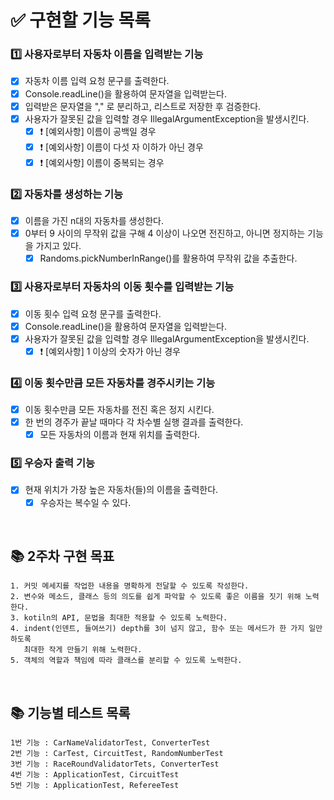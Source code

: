 # ✅ 구현할 기능 목록

### 1️⃣ 사용자로부터 자동차 이름을 입력받는 기능

- [x] 자동차 이름 입력 요청 문구를 출력한다.
- [x] Console.readLine()을 활용하여 문자열을 입력받는다.
- [x] 입력받은 문자열을 "," 로 분리하고, 리스트로 저장한 후 검증한다.
- [x] 사용자가 잘못된 값을 입력할 경우 IllegalArgumentException을 발생시킨다.
    - [x] ❗️ [예외사항] 이름이 공백일 경우
    - [x] ❗️ [예외사항] 이름이 다섯 자 이하가 아닌 경우
    - [x] ❗ [예외사항] 이름이 중복되는 경우

### 2️⃣ 자동차를 생성하는 기능

- [x] 이름을 가진 n대의 자동차를 생성한다.
- [x] 0부터 9 사이의 무작위 값을 구해 4 이상이 나오면 전진하고, 아니면 정지하는 기능을 가지고 있다.
    - [x] Randoms.pickNumberInRange()를 활용하여 무작위 값을 추출한다.

### 3️⃣ 사용자로부터 자동차의 이동 횟수를 입력받는 기능

- [x] 이동 횟수 입력 요청 문구를 출력한다.
- [x] Console.readLine()을 활용하여 문자열을 입력받는다.
- [x] 사용자가 잘못된 값을 입력할 경우 IllegalArgumentException을 발생시킨다.
    - [x] ❗️ [예외사항] 1 이상의 숫자가 아닌 경우

### 4️⃣ 이동 횟수만큼 모든 자동차를 경주시키는 기능

- [x] 이동 횟수만큼 모든 자동차를 전진 혹은 정지 시킨다.
- [x] 한 번의 경주가 끝날 때마다 각 차수별 실행 결과를 출력한다.
    - [x] 모든 자동차의 이름과 현재 위치를 출력한다.

### 5️⃣ 우승자 출력 기능

- [x] 현재 위치가 가장 높은 자동차(들)의 이름을 출력한다.
    - [x] 우승자는 복수일 수 있다.

<br/>

## 📚 2주차 구현 목표

    1. 커밋 메세지를 작업한 내용을 명확하게 전달할 수 있도록 작성한다.
    2. 변수와 메소드, 클래스 등의 의도를 쉽게 파악할 수 있도록 좋은 이름을 짓기 위해 노력한다.
    3. kotiln의 API, 문법을 최대한 적용할 수 있도록 노력한다.
    4. indent(인덴트, 들여쓰기) depth를 3이 넘지 않고, 함수 또는 메서드가 한 가지 일만 하도록
       최대한 작게 만들기 위해 노력한다.
    5. 객체의 역할과 책임에 따라 클래스를 분리할 수 있도록 노력한다.

<br/>

## 📚 기능별 테스트 목록

    1번 기능 : CarNameValidatorTest, ConverterTest
    2번 기능 : CarTest, CircuitTest, RandomNumberTest
    3번 기능 : RaceRoundValidatorTets, ConverterTest
    4번 기능 : ApplicationTest, CircuitTest
    5번 기능 : ApplicationTest, RefereeTest